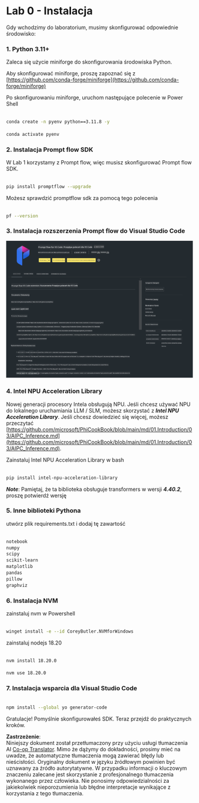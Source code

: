 <!--
CO_OP_TRANSLATOR_METADATA:
{
  "original_hash": "a4ef39027902e82f2c33d568d2a2259a",
  "translation_date": "2025-07-17T03:50:11+00:00",
  "source_file": "md/02.Application/02.Code/Phi3/VSCodeExt/HOL/AIPC/01.Installations.md",
  "language_code": "pl"
}
-->
# **Lab 0 - Instalacja**

Gdy wchodzimy do laboratorium, musimy skonfigurować odpowiednie środowisko:


### **1. Python 3.11+**

Zaleca się użycie miniforge do skonfigurowania środowiska Python.

Aby skonfigurować miniforge, proszę zapoznać się z [https://github.com/conda-forge/miniforge](https://github.com/conda-forge/miniforge)

Po skonfigurowaniu miniforge, uruchom następujące polecenie w Power Shell

```bash

conda create -n pyenv python==3.11.8 -y

conda activate pyenv

```


### **2. Instalacja Prompt flow SDK**

W Lab 1 korzystamy z Prompt flow, więc musisz skonfigurować Prompt flow SDK.

```bash

pip install promptflow --upgrade

```

Możesz sprawdzić promptflow sdk za pomocą tego polecenia


```bash

pf --version

```

### **3. Instalacja rozszerzenia Prompt flow do Visual Studio Code**

![pf](../../../../../../../../../translated_images/pf_ext.8cf76b5846e9b8562b0dd276004237b3ff3797066b9f912d39c0ae6c88b35878.pl.png)


### **4. Intel NPU Acceleration Library**

Nowej generacji procesory Intela obsługują NPU. Jeśli chcesz używać NPU do lokalnego uruchamiania LLM / SLM, możesz skorzystać z ***Intel NPU Acceleration Library***. Jeśli chcesz dowiedzieć się więcej, możesz przeczytać [https://github.com/microsoft/PhiCookBook/blob/main/md/01.Introduction/03/AIPC_Inference.md](https://github.com/microsoft/PhiCookBook/blob/main/md/01.Introduction/03/AIPC_Inference.md).

Zainstaluj Intel NPU Acceleration Library w bash


```bash

pip install intel-npu-acceleration-library

```

***Note***: Pamiętaj, że ta biblioteka obsługuje transformers w wersji ***4.40.2***, proszę potwierdź wersję


### **5. Inne biblioteki Pythona**


utwórz plik requirements.txt i dodaj tę zawartość

```txt

notebook
numpy 
scipy 
scikit-learn 
matplotlib 
pandas 
pillow 
graphviz

```


### **6. Instalacja NVM**

zainstaluj nvm w Powershell 


```bash

winget install -e --id CoreyButler.NVMforWindows

```

zainstaluj nodejs 18.20


```bash

nvm install 18.20.0

nvm use 18.20.0

```

### **7. Instalacja wsparcia dla Visual Studio Code**


```bash

npm install --global yo generator-code

```

Gratulacje! Pomyślnie skonfigurowałeś SDK. Teraz przejdź do praktycznych kroków.

**Zastrzeżenie**:  
Niniejszy dokument został przetłumaczony przy użyciu usługi tłumaczenia AI [Co-op Translator](https://github.com/Azure/co-op-translator). Mimo że dążymy do dokładności, prosimy mieć na uwadze, że automatyczne tłumaczenia mogą zawierać błędy lub nieścisłości. Oryginalny dokument w języku źródłowym powinien być uznawany za źródło autorytatywne. W przypadku informacji o kluczowym znaczeniu zalecane jest skorzystanie z profesjonalnego tłumaczenia wykonanego przez człowieka. Nie ponosimy odpowiedzialności za jakiekolwiek nieporozumienia lub błędne interpretacje wynikające z korzystania z tego tłumaczenia.